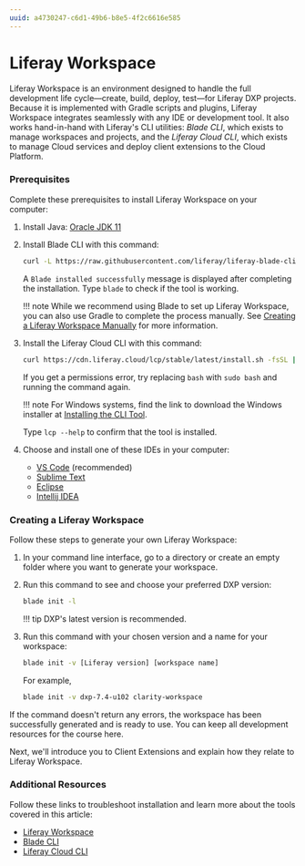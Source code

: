 ```yaml
---
uuid: a4730247-c6d1-49b6-b8e5-4f2c6616e585
---
```

# Liferay Workspace

Liferay Workspace is an environment designed to handle the full development life cycle—create, build, deploy, test—for Liferay DXP projects. Because it is implemented with Gradle scripts and plugins, Liferay Workspace integrates seamlessly with any IDE or development tool. It also works hand-in-hand with Liferay's CLI utilities: *Blade CLI*, which exists to manage workspaces and projects, and the *Liferay Cloud CLI*, which exists to manage Cloud services and deploy client extensions to the Cloud Platform.

<!-- IMAGE: Include diagram image representing Liferay Workspace's folders and scripts structure. -->

### Prerequisites

Complete these prerequisites to install Liferay Workspace on your computer:

1. Install Java: [Oracle JDK 11](https://www.oracle.com/br/java/technologies/javase/jdk11-archive-downloads.html)

1. Install Blade CLI with this command:

    ``` bash
    curl -L https://raw.githubusercontent.com/liferay/liferay-blade-cli/master/cli/installers/local | sh
    ```

    A `Blade installed successfully` message is displayed after completing the installation. Type `blade` to check if the tool is working.

    !!! note
        While we recommend using Blade to set up Liferay Workspace, you can also use Gradle to complete the process manually. See [Creating a Liferay Workspace Manually](https://learn.liferay.com/web/guest/w/dxp/building-applications/tooling/liferay-workspace/creating-a-liferay-workspace#creating-a-liferay-workspace-manually) for more information.

1. Install the Liferay Cloud CLI with this command:

    ```bash
    curl https://cdn.liferay.cloud/lcp/stable/latest/install.sh -fsSL | bash
    ```

    If you get a permissions error, try replacing `bash` with `sudo bash` and running the command again.

    !!! note
        For Windows systems, find the link to download the Windows installer at [Installing the CLI Tool](https://learn.liferay.com/en/w/liferay-cloud/reference/command-line-tool#installing-the-cli-tool).

    Type `lcp --help` to confirm that the tool is installed.

1. Choose and install one of these IDEs in your computer:
   - [VS Code](https://code.visualstudio.com/download) (recommended)
   - [Sublime Text](https://www.sublimetext.com/download)
   - [Eclipse](https://eclipseide.org/)
   - [Intellij IDEA](https://www.jetbrains.com/idea/download/)

### Creating a Liferay Workspace

Follow these steps to generate your own Liferay Workspace:

1. In your command line interface, go to a directory or create an empty folder where you want to generate your workspace.

1. Run this command to see and choose your preferred DXP version:

   ``` bash
   blade init -l
   ```

   !!! tip
       DXP's latest version is recommended.

1. Run this command with your chosen version and a name for your workspace:

   ``` bash
   blade init -v [Liferay version] [workspace name]
   ```

   For example,

   ``` bash
   blade init -v dxp-7.4-u102 clarity-workspace
   ```

If the command doesn't return any errors, the workspace has been successfully generated and is ready to use. You can keep all development resources for the course here.

Next, we'll introduce you to Client Extensions and explain how they relate to Liferay Workspace.

### Additional Resources

Follow these links to troubleshoot installation and learn more about the tools covered in this article:

- [Liferay Workspace](https://learn.liferay.com/web/guest/w/dxp/building-applications/tooling/liferay-workspace)
- [Blade CLI](https://learn.liferay.com/web/guest/w/dxp/building-applications/tooling/blade-cli)
- [Liferay Cloud CLI](https://learn.liferay.com/en/w/liferay-cloud/reference/command-line-tool)
